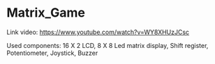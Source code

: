 # Matrix_Game

Link video: https://www.youtube.com/watch?v=WY8XHUzJCsc

Used components: 16 X 2 LCD, 8 X 8 Led matrix display, Shift register, Potentiometer, Joystick, Buzzer
